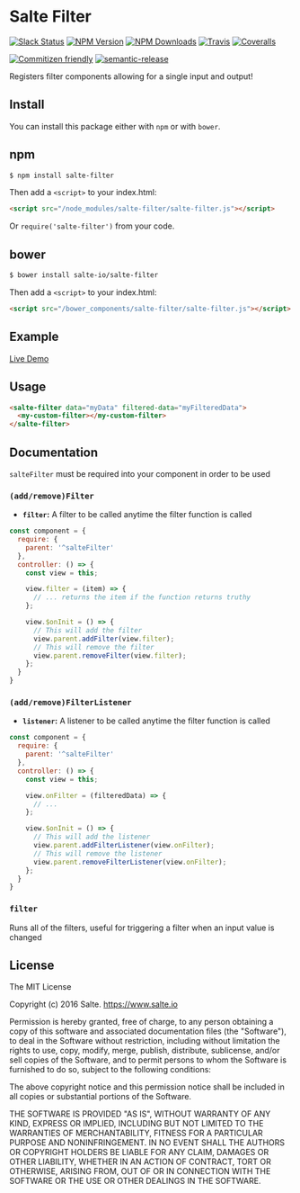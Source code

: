 # Salte Filter
[![Slack Status][slack-image]][slack-url]
[![NPM Version][npm-version-image]][npm-url]
[![NPM Downloads][npm-downloads-image]][npm-url]
[![Travis][travis-ci-image]][travis-ci-url]
[![Coveralls][coveralls-image]][coveralls-url]

[![Commitizen friendly][commitizen-image]][commitizen-url]
[![semantic-release][semantic-release-image]][semantic-release-url]

Registers filter components allowing for a single input and output!

## Install

You can install this package either with `npm` or with `bower`.

## npm

```sh
$ npm install salte-filter
```
Then add a `<script>` to your index.html:
```html
<script src="/node_modules/salte-filter/salte-filter.js"></script>
```
Or `require('salte-filter')` from your code.

## bower

```sh
$ bower install salte-io/salte-filter
```
Then add a `<script>` to your index.html:
```html
<script src="/bower_components/salte-filter/salte-filter.js"></script>
```

## Example

[Live Demo](https://jsbin.com/guyoyelupe/edit?html,js,output)

## Usage

```html
<salte-filter data="myData" filtered-data="myFilteredData">
  <my-custom-filter></my-custom-filter>
</salte-filter>
```

## Documentation

`salteFilter` must be required into your component in order to be used

### `(add/remove)Filter`
* **`filter`:** A filter to be called anytime the filter function is called

```javascript
const component = {
  require: {
    parent: '^salteFilter'
  },
  controller: () => {
    const view = this;

    view.filter = (item) => {
      // ... returns the item if the function returns truthy
    };

    view.$onInit = () => {
      // This will add the filter
      view.parent.addFilter(view.filter);
      // This will remove the filter
      view.parent.removeFilter(view.filter);
    };
  }
}
```

### `(add/remove)FilterListener`
* **`listener`:** A listener to be called anytime the filter function is called

```javascript
const component = {
  require: {
    parent: '^salteFilter'
  },
  controller: () => {
    const view = this;

    view.onFilter = (filteredData) => {
      // ...
    };

    view.$onInit = () => {
      // This will add the listener
      view.parent.addFilterListener(view.onFilter);
      // This will remove the listener
      view.parent.removeFilterListener(view.onFilter);
    };
  }
}
```

### `filter`
Runs all of the filters, useful for triggering a filter when an input value is changed

## License

The MIT License

Copyright (c) 2016 Salte. https://www.salte.io

Permission is hereby granted, free of charge, to any person obtaining a copy
of this software and associated documentation files (the "Software"), to deal
in the Software without restriction, including without limitation the rights
to use, copy, modify, merge, publish, distribute, sublicense, and/or sell
copies of the Software, and to permit persons to whom the Software is
furnished to do so, subject to the following conditions:

The above copyright notice and this permission notice shall be included in
all copies or substantial portions of the Software.

THE SOFTWARE IS PROVIDED "AS IS", WITHOUT WARRANTY OF ANY KIND, EXPRESS OR
IMPLIED, INCLUDING BUT NOT LIMITED TO THE WARRANTIES OF MERCHANTABILITY,
FITNESS FOR A PARTICULAR PURPOSE AND NONINFRINGEMENT. IN NO EVENT SHALL THE
AUTHORS OR COPYRIGHT HOLDERS BE LIABLE FOR ANY CLAIM, DAMAGES OR OTHER
LIABILITY, WHETHER IN AN ACTION OF CONTRACT, TORT OR OTHERWISE, ARISING FROM,
OUT OF OR IN CONNECTION WITH THE SOFTWARE OR THE USE OR OTHER DEALINGS IN
THE SOFTWARE.

[slack-image]: https://salte-slack.herokuapp.com/badge.svg
[slack-url]: https://salte-slack.herokuapp.com/

[npm-version-image]: http://img.shields.io/npm/v/salte-filter.svg?style=flat
[npm-downloads-image]: http://img.shields.io/npm/dm/salte-filter.svg?style=flat
[npm-url]: https://npmjs.org/package/salte-filter

[travis-ci-image]: https://img.shields.io/travis/salte-io/salte-filter.svg?style=flat
[travis-ci-url]: https://travis-ci.org/salte-io/salte-filter

[coveralls-image]: https://img.shields.io/coveralls/salte-io/salte-filter/master.svg
[coveralls-url]: https://coveralls.io/github/salte-io/salte-filter

[commitizen-image]: https://img.shields.io/badge/commitizen-friendly-brightgreen.svg
[commitizen-url]: http://commitizen.github.io/cz-cli/

[semantic-release-url]: https://github.com/semantic-release/semantic-release
[semantic-release-image]: https://img.shields.io/badge/%20%20%F0%9F%93%A6%F0%9F%9A%80-semantic--release-e10079.svg
